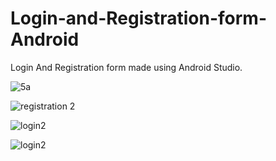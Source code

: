 # Login-and-Registration-form-Android

Login And Registration form made using Android Studio.

![5a](https://github.com/premswaroopmusti/Login-and-Registration-form-Android/assets/106238419/62405d58-23e5-4c12-aa3b-5ce020efc240)

![registration 2](https://github.com/premswaroopmusti/Login-and-Registration-form-Android/assets/106238419/4df58aeb-6331-494c-9823-2f1adb3d8ee1)

![login2](https://github.com/premswaroopmusti/Login-and-Registration-form-Android/assets/106238419/e4e79904-cced-4aa2-870a-7eb55bf4499b)

![login2](https://github.com/premswaroopmusti/Login-and-Registration-form-Android/assets/106238419/0b028280-8a14-4729-a683-a653df449ed1)
